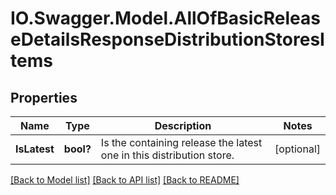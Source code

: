 # IO.Swagger.Model.AllOfBasicReleaseDetailsResponseDistributionStoresItems
## Properties

Name | Type | Description | Notes
------------ | ------------- | ------------- | -------------
**IsLatest** | **bool?** | Is the containing release the latest one in this distribution store. | [optional] 

[[Back to Model list]](../README.md#documentation-for-models) [[Back to API list]](../README.md#documentation-for-api-endpoints) [[Back to README]](../README.md)

